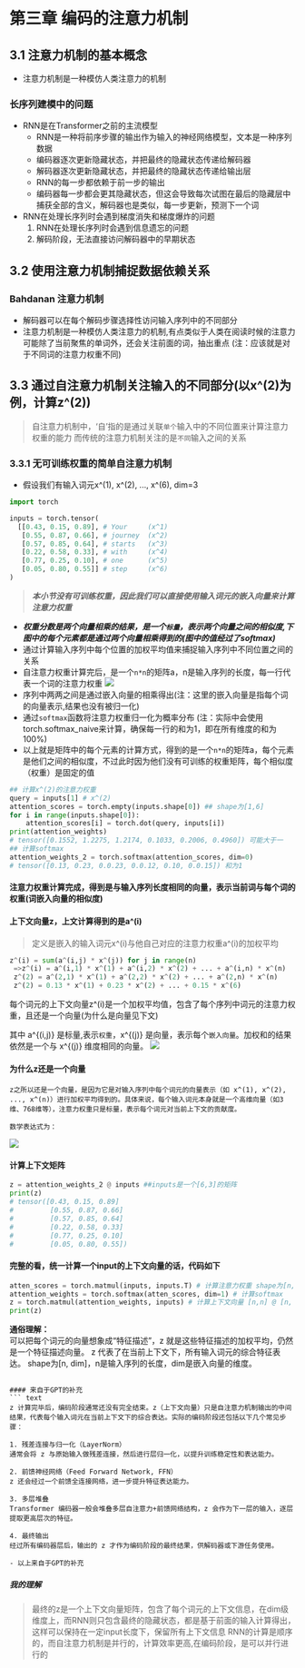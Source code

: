 # 第三章 编码的注意力机制
## 3.1 注意力机制的基本概念
- 注意力机制是一种模仿人类注意力的机制
### 长序列建模中的问题
- RNN是在Transformer之前的主流模型
    - RNN是一种将前序步骤的输出作为输入的神经网络模型，文本是一种序列数据
    - 编码器逐次更新隐藏状态，并把最终的隐藏状态传递给解码器
    - 解码器逐次更新隐藏状态，并把最终的隐藏状态传递给输出层
    - RNN的每一步都依赖于前一步的输出
    - 编码器每一步都会更其隐藏状态，但这会导致每次试图在最后的隐藏层中捕获全部的含义，解码器也是类似，每一步更新，预测下一个词
- RNN在处理长序列时会遇到梯度消失和梯度爆炸的问题
    1. RNN在处理长序列时会遇到信息遗忘的问题
    2. 解码阶段，无法直接访问解码器中的早期状态
## 3.2 使用注意力机制捕捉数据依赖关系
### Bahdanan 注意力机制
- 解码器可以在每个解码步骤选择性访问输入序列中的不同部分
- 注意力机制是一种模仿人类注意力的机制,有点类似于人类在阅读时候的注意力可能除了当前聚焦的单词外，还会关注前面的词，抽出重点 (注：应该就是对于不同词的注意力权重不同)

## 3.3 通过自注意力机制关注输入的不同部分(以x^(2)为例，计算z^(2))
>自注意力机制中，‘自’指的是通过关联`单个`输入中的不同位置来计算注意力权重的能力
>而传统的注意力机制关注的是`不同`输入之间的关系

### 3.3.1 无可训练权重的简单自注意力机制
- 假设我们有输入词元x^(1), x^(2), ..., x^(6), dim=3
```python
import torch

inputs = torch.tensor(
  [[0.43, 0.15, 0.89], # Your     (x^1)
   [0.55, 0.87, 0.66], # journey  (x^2)
   [0.57, 0.85, 0.64], # starts   (x^3)
   [0.22, 0.58, 0.33], # with     (x^4)
   [0.77, 0.25, 0.10], # one      (x^5)
   [0.05, 0.80, 0.55]] # step     (x^6)
)
```
> ***本小节没有可训练权重，因此我们可以直接使用输入词元的嵌入向量来计算注意力权重***

- ***权重分数是两个向量相乘的结果，是一个`标量`，表示两个向量之间的相似度,下图中的每个元素都是通过两个向量相乘得到的(图中的值经过了softmax)***
- 通过计算输入序列中每个位置的加权平均值来捕捉输入序列中不同位置之间的关系
- 自注意力权重计算完后，是一个`n*n`的矩阵a，n是输入序列的长度，每一行代表一个词的注意力权重
![](./images/3.3.png)
- 序列中两两之间是通过嵌入向量的相乘得出(注：这里的嵌入向量是指每个词的向量表示,结果也没有被归一化)
- 通过`softmax`函数将注意力权重归一化为概率分布 (注：实际中会使用torch.softmax_naive来计算，确保每一行的和为1，即在所有维度的和为100%)
- 以上就是矩阵中的每个元素的计算方式，得到的是一个`n*n`的矩阵a，每个元素是他们之间的相似度，不过此时因为他们没有可训练的权重矩阵，每个相似度（权重）是固定的值






```python
## 计算x^(2)的注意力权重
query = inputs[1] # x^(2)
attention_scores = torch.empty(inputs.shape[0]) ## shape为[1,6]
for i in range(inputs.shape[0]):
    attention_scores[i] = torch.dot(query, inputs[i])
print(attention_weights)
# tensor([0.1552, 1.2275, 1.2174, 0.1033, 0.2006, 0.4960]) 可能大于一
## 计算softmax
attention_weights_2 = torch.softmax(attention_scores, dim=0)
# tensor([0.13, 0.23, 0.0.23, 0.0.12, 0.10, 0.0.15]) 和为1

```
#### 注意力权重计算完成，得到是与输入序列长度相同的向量，表示当前词与每个词的权重(词嵌入向量的相似度)


#### 上下文向量z，上文计算得到的是a^(i)

>定义是嵌入的输入词元x^(i)与他自己对应的注意力权重a^(i)的加权平均
```python
z^(i) = sum(a^(i,j) * x^(j)) for j in range(n)
 =>z^(i) = a^(i,1) * x^(1) + a^(i,2) * x^(2) + ... + a^(i,n) * x^(n)
 z^(2) = a^(2,1) * x^(1) + a^(2,2) * x^(2) + ... + a^(2,n) * x^(n)
 z^(2) = 0.13 * x^(1) + 0.23 * x^(2) + ... + 0.15 * x^(6)
```

每个词元的上下文向量z^(i)是一个加权平均值，包含了每个序列中词元的注意力权重，且还是一个向量(为什么是向量见下文)

其中 a^{(i,j)} 是标量,表示`权重`，x^{(j)} 是向量，表示每个`嵌入向量`。加权和的结果依然是一个与 x^{(j)} 维度相同的向量。
![](./images/3.3.z_1.png)

#### 为什么z还是一个向量
```text
z之所以还是一个向量，是因为它是对输入序列中每个词元的向量表示（如 x^(1), x^(2), ..., x^(n)）进行加权平均得到的。具体来说，每个输入词元本身就是一个高维向量（如3维、768维等），注意力权重只是标量，表示每个词元对当前上下文的贡献度。

数学表达式为：
```
![](./images/3.3_z.png)



#### 计算上下文矩阵
```python
z = attention_weights_2 @ inputs ##inputs是一个[6,3]的矩阵
print(z)
# tensor([0.43, 0.15, 0.89]
#         [0.55, 0.87, 0.66]
#         [0.57, 0.85, 0.64]
#         [0.22, 0.58, 0.33]
#         [0.77, 0.25, 0.10]
#         [0.05, 0.80, 0.55])
```
#### 完整的看，统一计算一个input的上下文向量的话，代码如下
```python
atten_scores = torch.matmul(inputs, inputs.T) # 计算注意力权重 shape为[n, n]
attention_weights = torch.softmax(atten_scores, dim=1) # 计算softmax
z = torch.matmul(attention_weights, inputs) # 计算上下文向量 [n,n] @ [n, dim] = [n, dim]
print(z)
```


**通俗理解：**  
可以把每个词元的向量想象成“特征描述”，z 就是这些特征描述的加权平均，仍然是一个特征描述向量。
z 代表了在当前上下文下，所有输入词元的综合特征表达。
shape为[n, dim]，n是输入序列的长度，dim是嵌入向量的维度。
```

#### 来自于GPT的补充
``` text
z 计算完毕后，编码阶段通常还没有完全结束。z（上下文向量）只是自注意力机制输出的中间结果，代表每个输入词元在当前上下文下的综合表达。实际的编码阶段还包括以下几个常见步骤：

1. 残差连接与归一化（LayerNorm）
通常会将 z 与原始输入做残差连接，然后进行层归一化，以提升训练稳定性和表达能力。

2. 前馈神经网络（Feed Forward Network, FFN）
z 还会经过一个前馈全连接网络，进一步提升特征表达能力。

3. 多层堆叠
Transformer 编码器一般会堆叠多层自注意力+前馈网络结构，z 会作为下一层的输入，逐层提取更高层次的特征。

4. 最终输出
经过所有编码器层后，输出的 z 才作为编码阶段的最终结果，供解码器或下游任务使用。

- 以上来自于GPT的补充
```
##### 我的理解
> 最终的z是一个上下文向量矩阵，包含了每个词元的上下文信息，在dim级维度上，而RNN则只包含最终的隐藏状态，都是基于前面的输入计算得出，这样可以保持在一定input长度下，保留所有上下文信息
> RNN的计算是顺序的，而自注意力机制是并行的，计算效率更高,在编码阶段，是可以并行进行的


